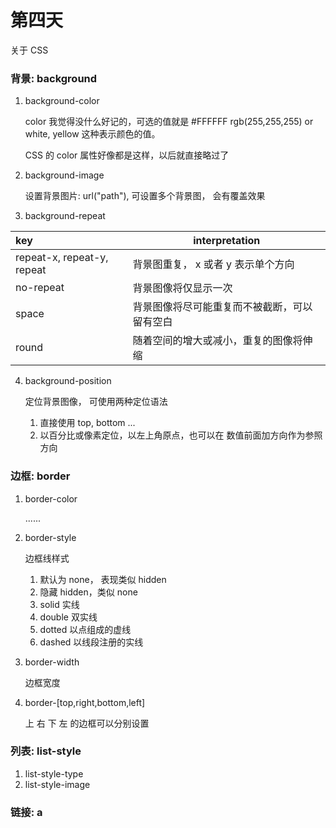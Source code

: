 # 第四天

关于 CSS

### 背景: background

1. background-color

   color 我觉得没什么好记的，可选的值就是 #FFFFFF rgb(255,255,255)  or white, yellow 这种表示颜色的值。

   CSS 的 color 属性好像都是这样，以后就直接略过了

2. background-image

   设置背景图片: url("path"), 可设置多个背景图， 会有覆盖效果

3. background-repeat

| key                        | interpretation                     |
| :------------------------- | ---------------------------------- |
| repeat-x, repeat-y, repeat | 背景图重复， x 或者 y 表示单个方向 |
|no-repeat					   			 | 背景图像将仅显示一次 |
| space                      | 背景图像将尽可能重复而不被截断，可以留有空白 |
| round                      | 随着空间的增大或减小，重复的图像将伸缩 |

4. background-position

   定位背景图像， 可使用两种定位语法

   1. 直接使用 top, bottom ... 
   2. 以百分比或像素定位，以左上角原点，也可以在 数值前面加方向作为参照方向

### 边框: border

1. border-color

   ......

2. border-style

   边框线样式

   1. 默认为 none， 表现类似 hidden
   2. 隐藏 hidden，类似 none
   3. solid 实线
   4. double 双实线
   5. dotted 以点组成的虚线
   6. dashed 以线段注册的实线

3. border-width

   边框宽度

4. border-[top,right,bottom,left]

   上 右 下 左 的边框可以分别设置

### 列表: list-style

1. list-style-type
2. list-style-image

### 链接: a
